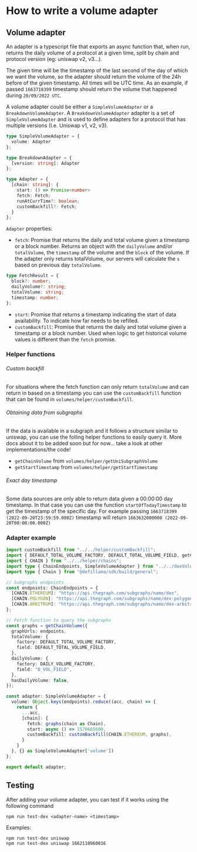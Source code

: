 # How to write a volume adapter

## Volume adapter

An adapter is a typescript file that exports an async function that, when run, returns the daily volume of a protocol at a given time, split by chain and protocol version (eg: uniswap v2, v3...).

The given time will be the timestamp of the last second of the day of which we want the volume, so the adapter should return the volume of the 24h before of the given timestamp. All times will be UTC time. As an example, if passed `1663718399` timestamp should return the volume that happened during `20/09/2022 UTC`.

A volume adapter could be either a `SimpleVolumeAdapter` or a `BreakdownVolumeAdapter`. A `BreakdownVolumeAdapter` adapter is a set of `SimpleVolumeAdapter` and is used to define adapters for a protocol that has multiple versions (I.e. Uniswap v1, v2, v3).


```typescript
type SimpleVolumeAdapter = {
  volume: Adapter
};

type BreakdownAdapter = {
  [version: string]: Adapter
};

type Adapter = {
  [chain: string]: {
    start: () => Promise<number>
    fetch: Fetch;
    runAtCurrTime?: boolean;
    customBackfill?: Fetch;
  }
};
```



`Adapter` properties:
- `fetch`: Promise that returns the daily and total volume given a timestamp or a block number. Returns an object with the `dailyVolume` and/or `totalVolume`, the `timestamp` of the volume and the `block` of the volume. If the adapter only returns totalVolume, our servers will calculate the `s` based on previous day `totalVolume`.
```typescript
type FetchResult = {
  block?: number;
  dailyVolume?: string;
  totalVolume: string;
  timestamp: number;
};
```
- `start`: Promise that returns a timestamp indicating the start of data availability. To indicate how far needs to be refilled.
- `customBackfill`: Promise that returns the daily and total volume given a timestamp or a block number. Used when logic to get historical volume values is different than the `fetch` promise.

### Helper functions
###### Custom backfill
For situations where the fetch function can only return `totalVolume` and can return in based on a timestamp you can use the `customBackfill` function that can be found in `volumes/helper/customBackfill`.
###### Obtaining data from subgraphs
If the data is available in a subgraph and it follows a structure similar to uniswap, you can use the folling helper functions to easily query it. More docs about it to be added soon but for now... take a look at other implementations/the code!
- `getChainVolume` from `volumes/helper/getUniSubgraphVolume`
- `getStartTimestamp` from `volumes/helper/getStartTimestamp`
###### Exact day timestamp
Some data sources are only able to return data given a 00:00:00 day timestamp. In that case you can use the function `startOfTodayTimestamp` to get the timestamp of the specific day. For example passing `1663718399 (2022-09-20T23:59:59.000Z)` timestamp will return `1663632000000 (2022-09-20T00:00:00.000Z)`



### Adapter example
```typescript
import customBackfill from "../../helper/customBackfill";
import { DEFAULT_TOTAL_VOLUME_FACTORY, DEFAULT_TOTAL_VOLUME_FIELD, getChainVolume } from "../../helper/getUniSubgraphVolume";
import { CHAIN } from "../../helper/chains";
import type { ChainEndpoints, SimpleVolumeAdapter } from "../../dexVolume.type";
import type { Chain } from "@defillama/sdk/build/general";

// Subgraphs endpoints
const endpoints: ChainEndpoints = {
  [CHAIN.ETHEREUM]: "https://api.thegraph.com/subgraphs/name/dex",
  [CHAIN.POLYGON]: "https://api.thegraph.com/subgraphs/name/dex-polygon",
  [CHAIN.ARBITRUM]: "https://api.thegraph.com/subgraphs/name/dex-arbitrum",
};

// Fetch function to query the subgraphs
const graphs = getChainVolume({
  graphUrls: endpoints,
  totalVolume: {
    factory: DEFAULT_TOTAL_VOLUME_FACTORY,
    field: DEFAULT_TOTAL_VOLUME_FIELD,
  },
  dailyVolume: {
    factory: DAILY_VOLUME_FACTORY,
    field: "D_VOL_FIELD",
  },
  hasDailyVolume: false,
});

const adapter: SimpleVolumeAdapter = {
  volume: Object.keys(endpoints).reduce((acc, chain) => {
    return {
      ...acc,
      [chain]: {
        fetch: graphs(chain as Chain),
        start: async () => 1570665600,
        customBackfill: customBackfill(CHAIN.ETHEREUM, graphs),
      }
    }
  }, {} as SimpleVolumeAdapter['volume'])
};

export default adapter;

```

## Testing

After adding your volume adapter, you can test if it works using the following command

`npm run test-dex <adapter-name> <timestamp>`

Examples:
```
npm run test-dex uniswap
npm run test-dex uniswap 1662110960016
```